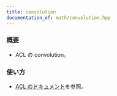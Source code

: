 ```yaml
---
title: convolution
documentation_of: math/convolution.hpp
---
```


### 概要
- ACL の convolution。
  
### 使い方
- [ACL のドキュメント](https://atcoder.github.io/ac-library/production/document_ja/convolution.html)を参照。